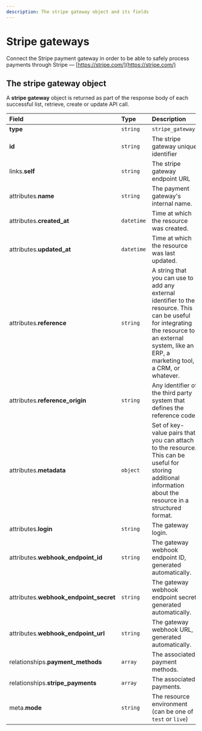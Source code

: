 ```yaml
---
description: The stripe gateway object and its fields
---
```


# Stripe gateways

Connect the Stripe payment gateway in order to be able to safely process payments through Stripe — [https://stripe.com/](https://stripe.com/)

## The stripe gateway object

A **stripe gateway** object is returned as part of the response body of each successful list, retrieve, create or update API call.

| Field | Type | Description |
| :--- | :--- | :--- |
| **type** | `string` | `stripe_gateways` |
| **id** | `string` | The stripe gateway unique identifier |
| links.**self** | `string` | The stripe gateway endpoint URL |
| attributes.**name** | `string` | The payment gateway's internal name. |
| attributes.**created\_at** | `datetime` | Time at which the resource was created. |
| attributes.**updated\_at** | `datetime` | Time at which the resource was last updated. |
| attributes.**reference** | `string` | A string that you can use to add any external identifier to the resource. This can be useful for integrating the resource to an external system, like an ERP, a marketing tool, a CRM, or whatever. |
| attributes.**reference\_origin** | `string` | Any identifier of the third party system that defines the reference code |
| attributes.**metadata** | `object` | Set of key-value pairs that you can attach to the resource. This can be useful for storing additional information about the resource in a structured format. |
| attributes.**login** | `string` | The gateway login. |
| attributes.**webhook\_endpoint\_id** | `string` | The gateway webhook endpoint ID, generated automatically. |
| attributes.**webhook\_endpoint\_secret** | `string` | The gateway webhook endpoint secret, generated automatically. |
| attributes.**webhook\_endpoint\_url** | `string` | The gateway webhook URL, generated automatically. |
| relationships.**payment\_methods** | `array` | The associated payment methods. |
| relationships.**stripe\_payments** | `array` | The associated payments. |
| meta.**mode** | `string` | The resource environment \(can be one of `test` or `live`\) |

